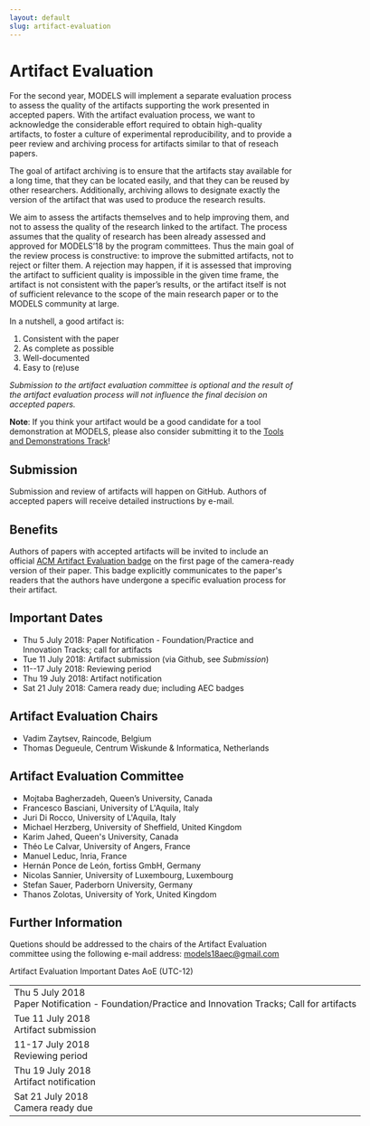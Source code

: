 ```yaml
---
layout: default
slug: artifact-evaluation
---
```

<div class="row">
 <div class="col-md-8" markdown="1">

# Artifact Evaluation
For the second year, MODELS will implement a separate evaluation process to assess the quality of the artifacts supporting the work presented in accepted papers.
With the artifact evaluation process, we want to acknowledge the considerable effort required to obtain high-quality artifacts, to foster a culture of experimental reproducibility, and to provide a peer review and archiving process for artifacts similar to that of reseach papers.

The goal of artifact archiving is to ensure that the artifacts stay available for a long time, that they can be located easily, and that they can be reused by other researchers. Additionally, archiving allows to designate exactly the version of the artifact that was used to produce the research results.

We aim to assess the artifacts themselves and to help improving them, and not to assess the quality of the research linked to the artifact. The process assumes that the quality of research has been already assessed and approved for MODELS’18 by the program committees. Thus the main goal of the review process is constructive: to improve the submitted artifacts, not to reject or filter them. A rejection may happen, if it is assessed that improving the artifact to sufficient quality is impossible in the given time frame, the artifact is not consistent with the paper’s results, or the artifact itself is not of sufficient relevance to the scope of the main research paper or to the MODELS community at large.

In a nutshell, a good artifact is:
1. Consistent with the paper
2. As complete as possible
3. Well-documented
4. Easy to (re)use

<em>Submission to the artifact evaluation committee is optional and the result of the artifact evaluation process will not influence the final decision on accepted papers.</em>

<strong>Note</strong>: If you think your artifact would be a good candidate for a tool demonstration at MODELS, please also consider submitting it to the [Tools and Demonstrations Track](https://modelsconf2018.github.io/calls/tools-and-demos)!

## Submission
Submission and review of artifacts will happen on GitHub.
Authors of accepted papers will receive detailed instructions by e-mail.

## Benefits
Authors of papers with accepted artifacts will be invited to include an official [ACM Artifact Evaluation badge](https://www.acm.org/publications/policies/artifact-review-badging) on the first page of the camera-ready version of their paper.
This badge explicitly communicates to the paper's readers that the authors have undergone a specific evaluation process for their artifact.

## Important Dates
* Thu 5 July 2018: Paper Notification - Foundation/Practice and Innovation Tracks; call for artifacts
* Tue 11 July 2018: Artifact submission (via Github, see <em>Submission</em>)
* 11--17 July 2018: Reviewing period
* Thu 19 July 2018: Artifact notification
* Sat 21 July 2018: Camera ready due; including AEC badges

## Artifact Evaluation Chairs
* Vadim Zaytsev, Raincode, Belgium
* Thomas Degueule, Centrum Wiskunde & Informatica, Netherlands

## Artifact Evaluation Committee
* Mojtaba Bagherzadeh, Queen’s University, Canada
* Francesco Basciani, University of L'Aquila, Italy
* Juri Di Rocco, University of L'Aquila, Italy
* Michael Herzberg, University of Sheffield, United Kingdom
* Karim Jahed, Queen's University, Canada
* Théo Le Calvar, University of Angers, France
* Manuel Leduc, Inria, France
* Hernán Ponce de León, fortiss GmbH, Germany
* Nicolas Sannier, University of Luxembourg, Luxembourg
* Stefan Sauer, Paderborn University, Germany
* Thanos Zolotas, University of York, United Kingdom

## Further Information
Quetions should be addressed to the chairs of the Artifact Evaluation committee using the following e-mail address: models18aec@gmail.com

</div>
<div id="dates" class="col-md-4">
    <div class="panel panel-primary" style="position: fixed;">
      <div class="panel-heading">
        <div class="panel-title">
           Artifact Evaluation Important Dates  <span class="pull-right"> 
                                <span class="glyphicon glyphicon-globe"></span>
                                <span class="glyphicon glyphicon-time"></span>
                                AoE (UTC-12)
                              </span> <br /></div>
      </div>
      <table class="table table-hover important-dates-in-sidebar">
      <tbody>
     <tr>
      <td>Thu 5 July 2018<br />Paper Notification - Foundation/Practice and Innovation Tracks; Call for artifacts</td>
      </tr>
      <tr>
       <td>Tue 11 July 2018<br />Artifact submission</td>
      </tr>
      <tr>
       <td>11-17 July 2018<br />Reviewing period</td>
      </tr>
      <tr>
       <td>Thu 19 July 2018<br />Artifact notification</td>
      </tr>
      <tr>
       <td>Sat 21 July 2018<br />Camera ready due</td>
      </tr>
   </tbody>
   </table>  
  </div>
 </div>
</div>


